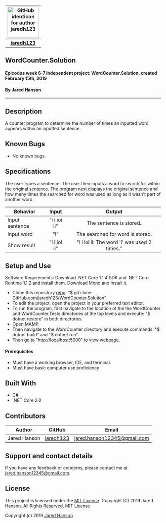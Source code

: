 |<img src="https://github.com/identicons/jaredh123.png" width=100 alt="GitHub identicon for author jaredh123">|
|:-----:|
| [**jaredh123**](https://github.com/jaredh123 ) |

##  **WordCounter.Solution**

#### Epicodus week 6-7 independent project: WordCounter.Solution, created February 15th, 2019
#### By Jared Hanson

----------

## Description

A counter program to determine the number of times an inputted word appears within an inputted sentence.

## Known Bugs

* No known bugs.

## Specifications
The user types a sentence. The user then inputs a word to search for within the original sentence. The program next displays the original sentence and how many times the searched for word was used as long as it wasn't part of another word.

| Behavior | Input | Output |
|----------|:-----:|:------:|
| Input sentence | "i i ioi ii" | The sentence is stored. |
| Input word | "i" | The searched for word is stored. |
| Show result | "i i ioi ii" | "i i ioi ii: The word 'i' was used 2 times." |

## Setup and Use
Software Requirements:
Download .NET Core 1.1.4 SDK and .NET Core Runtime 1.1.2 and install them. Download Mono and install it.

* Clone this repository [repo](https://github.com/jaredh123/WordCounter.Solution): "$ git clone GitHub.com/jaredh123/WordCounter.Solution"
* To edit the project, open the project in your preferred text editor.
* To run the program, first navigate to the location of the the WordCounter and WordCounter.Tests directories at the top levels and execute: "$ dotnet restore" in both directories.
* Open MAMP.
* Then navigate to the WordCounter directory and execute commands: "$ dotnet build" and "$ dotnet run".
* Then go to "http://localhost:5000" to view webpage.

#### Prerequisites
* Must have a working browser, IDE, and terminal.
* Must have basic computer use proficiency

## Built With

* C#
* .NET Core 2.0

## Contributors

| Author | GitHub | Email |
|--------|:------:|:-----:|
| Jared Hanson | [jaredh123](https://github.com/jaredh123) | [jared.hanson12345@gmail.com](mailto:jared.hanson12345@gmail.com) |

## Support and contact details

If you have any feedback or concerns, please contact me at [jared.hanson12345@gmail.com](mailto:jared.hanson12345@gmail.com).

## License

This project is licensed under the [MIT License](https://opensource.org/licenses/MIT). Copyright (C) 2019 Jared Hanson. All Rights Reserved. MIT License

Copyright (c) 2019 [Jared Hanson](https://github.com/jaredh123)
